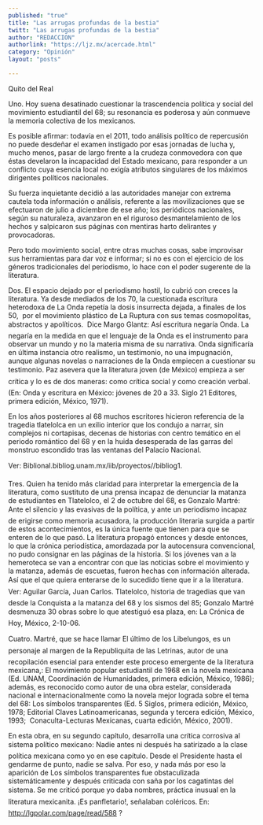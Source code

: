 ```yaml
---
published: "true"
title: "Las arrugas profundas de la bestia"
twitt: "Las arrugas profundas de la bestia"
author: "REDACCION"
authorlink: "https://ljz.mx/acercade.html"
category: "Opinión"
layout: "posts"

---
```



  Quito del Real



  Uno. Hoy suena desatinado cuestionar la trascendencia política y social del movimiento estudiantil del 68; su resonancia es poderosa y aún conmueve la memoria colectiva de los mexicanos.



Es posible afirmar: todavía en el 2011, todo análisis político de repercusión no puede desdeñar el examen instigado por esas jornadas de lucha y, mucho menos, pasar de largo frente a la crudeza conmovedora con que éstas develaron la incapacidad del Estado mexicano, para responder a un conflicto cuya esencia local no exigía atributos singulares de los máximos dirigentes políticos nacionales.  

  Su fuerza inquietante decidió a las autoridades manejar con extrema cautela toda información o análisis, referente a las movilizaciones que se efectuaron de julio a diciembre de ese año; los periódicos nacionales, según su naturaleza, avanzaron en el riguroso desmantelamiento de los hechos y salpicaron sus páginas con mentiras harto delirantes y provocadoras.



  Pero todo movimiento social, entre otras muchas cosas, sabe improvisar sus herramientas para dar voz e informar; si no es con el ejercicio de los géneros tradicionales del periodismo, lo hace con el poder sugerente de la literatura.



  Dos. El espacio dejado por el periodismo hostil, lo cubrió con creces la literatura. Ya desde mediados de los 70, la cuestionada escritura heterodoxa de La Onda repetía la dosis insurrecta dejada, a finales de los 50,  por el movimiento plástico de La Ruptura con sus temas cosmopolitas, abstractos y apolíticos.  Dice Margo Glantz: Así escritura negaría Onda. La negaría en la medida en que el lenguaje de la Onda es el instrumento para observar un mundo y no la materia misma de su narrativa. Onda significaría en última instancia otro realismo, un testimonio, no una impugnación, aunque algunas novelas o narraciones de la Onda empiecen a cuestionar su testimonio. Paz asevera que la literatura joven (de México) empieza a ser crítica y lo es de dos maneras: como crítica social y como creación verbal. (En: Onda y escritura en México: jóvenes de 20 a 33. Siglo 21 Editores, primera edición, México, 1971).



  En los años posteriores al 68 muchos escritores hicieron referencia de la tragedia tlatelolca en un exilio interior que los condujo a narrar, sin complejos ni cortapisas, decenas de historias con centro temático en el periodo romántico del 68 y en la huida desesperada de las garras del monstruo escondido tras las ventanas del Palacio Nacional.



  Ver: Biblional.bibliog.unam.mx/iib/proyectos//bibliog1.



  Tres. Quien ha tenido más claridad para interpretar la emergencia de la literatura, como sustituto de una prensa incapaz de denunciar la matanza de estudiantes en Tlatelolco, el 2 de octubre del 68, es Gonzalo Martré: Ante el silencio y las evasivas de la política, y ante un periodismo incapaz de erigirse como memoria acusadora, la producción literaria surgida a partir de estos acontecimientos, es la única fuente que tienen para que se enteren de lo que pasó. La literatura propagó entonces y desde entonces, lo que la crónica periodística, amordazada por la autocensura convencional, no pudo consignar en las páginas de la historia. Si los jóvenes van a la hemeroteca se van a encontrar con que las noticias sobre el movimiento y la matanza, además de escuetas, fueron hechas con información alterada. Así que el que quiera enterarse de lo sucedido tiene que ir a la literatura.  Ver: Aguilar García, Juan Carlos. Tlatelolco, historia de tragedias que van desde la Conquista a la matanza del 68 y los sismos del 85; Gonzalo Martré desmenuza 30 obras sobre lo que atestiguó esa plaza, en: La Crónica de Hoy, México, 2-10-06.



  Cuatro. Martré, que se hace llamar El último de los Libelungos, es un personaje al margen de la Republiquita de las Letrinas, autor de una recopilación esencial para entender este proceso emergente de la literatura mexicana,: El movimiento popular estudiantil de 1968 en la novela mexicana (Ed. UNAM, Coordinación de Humanidades, primera edición, México, 1986); además, es reconocido como autor de una obra estelar, considerada nacional e internacionalmente como la novela mejor lograda sobre el tema del 68: Los símbolos transparentes (Ed. 5 Siglos, primera edición, México, 1978; Editorial Claves Latinoamericanas, segunda y tercera edición, México, 1993;  Conaculta-Lecturas Mexicanas, cuarta edición, México, 2001).



  En esta obra, en su segundo capítulo, desarrolla una crítica corrosiva al sistema político mexicano: Nadie antes ni después ha satirizado a la clase política mexicana como yo en ese capítulo. Desde el Presidente hasta el gendarme de punto, nadie se salva. Por eso, y nada más por eso la aparición de Los símbolos transparentes fue obstaculizada sistemáticamente y después criticada con saña por los cagatintas del sistema. Se me criticó porque yo daba nombres, práctica inusual en la literatura mexicanita. ¡Es panfletario!, señalaban coléricos. En: http://lgpolar.com/page/read/588 ?


